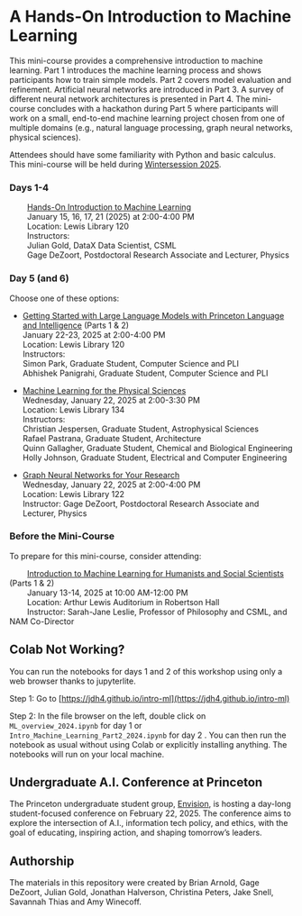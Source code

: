 # A Hands-On Introduction to Machine Learning

This mini-course provides a comprehensive introduction to machine learning. Part 1 introduces the machine learning process and shows participants how to train simple models. Part 2 covers model evaluation and refinement. Artificial neural networks are introduced in Part 3. A survey of different neural network architectures is presented in Part 4. The mini-course concludes with a hackathon during Part 5 where participants will work on a small, end-to-end machine learning project chosen from one of multiple domains (e.g., natural language processing, graph neural networks, physical sciences).

Attendees should have some familiarity with Python and basic calculus. This mini-course will be held during [Wintersession 2025](https://winter.princeton.edu).

### Days 1-4

  &nbsp;&nbsp;&nbsp;&nbsp;&nbsp;&nbsp;&nbsp;&nbsp;[Hands-On Introduction to Machine Learning](https://cglink.me/2gi/r1951382)  
  &nbsp;&nbsp;&nbsp;&nbsp;&nbsp;&nbsp;&nbsp;&nbsp;January 15, 16, 17, 21 (2025) at 2:00-4:00 PM  
  &nbsp;&nbsp;&nbsp;&nbsp;&nbsp;&nbsp;&nbsp;&nbsp;Location: Lewis Library 120  
  &nbsp;&nbsp;&nbsp;&nbsp;&nbsp;&nbsp;&nbsp;&nbsp;Instructors:  
  &nbsp;&nbsp;&nbsp;&nbsp;&nbsp;&nbsp;&nbsp;&nbsp;Julian Gold, DataX Data Scientist, CSML  
  &nbsp;&nbsp;&nbsp;&nbsp;&nbsp;&nbsp;&nbsp;&nbsp;Gage DeZoort, Postdoctoral Research Associate and Lecturer, Physics  

### Day 5 (and 6)

Choose one of these options:

* [Getting Started with Large Language Models with Princeton Language and Intelligence](https://cglink.me/2gi/r1951386) (Parts 1 & 2)  
    January 22-23, 2025 at 2:00-4:00 PM  
    Location: Lewis Library 120  
    Instructors:  
    Simon Park, Graduate Student, Computer Science and PLI  
    Abhishek Panigrahi, Graduate Student, Computer Science and PLI  

* [Machine Learning for the Physical Sciences](https://cglink.me/2gi/r1951387)  
    Wednesday, January 22, 2025 at 2:00-3:30 PM  
    Location: Lewis Library 134  
    Instructors:  
    Christian Jespersen, Graduate Student, Astrophysical Sciences  
    Rafael Pastrana, Graduate Student, Architecture  
    Quinn Gallagher, Graduate Student, Chemical and Biological Engineering  
    Holly Johnson, Graduate Student, Electrical and Computer Engineering  

* [Graph Neural Networks for Your Research](https://cglink.me/2gi/r1951388)  
    Wednesday, January 22, 2025 at 2:00-4:00 PM  
    Location: Lewis Library 122  
    Instructor: Gage DeZoort, Postdoctoral Research Associate and Lecturer, Physics  

### Before the Mini-Course

To prepare for this mini-course, consider attending:

  &nbsp;&nbsp;&nbsp;&nbsp;&nbsp;&nbsp;&nbsp;&nbsp;[Introduction to Machine Learning for Humanists and Social Scientists](https://cglink.me/2gi/r1952533) (Parts 1 & 2)  
  &nbsp;&nbsp;&nbsp;&nbsp;&nbsp;&nbsp;&nbsp;&nbsp;January 13-14, 2025 at 10:00 AM-12:00 PM  
  &nbsp;&nbsp;&nbsp;&nbsp;&nbsp;&nbsp;&nbsp;&nbsp;Location: Arthur Lewis Auditorium in Robertson Hall  
  &nbsp;&nbsp;&nbsp;&nbsp;&nbsp;&nbsp;&nbsp;&nbsp;Instructor: Sarah-Jane Leslie, Professor of Philosophy and CSML, and NAM Co-Director  

## Colab Not Working?

You can run the notebooks for days 1 and 2 of this workshop using only a web browser thanks to jupyterlite. 

Step 1: Go to [https://jdh4.github.io/intro-ml](https://jdh4.github.io/intro-ml)

Step 2: In the file browser on the left, double click on `ML_overview_2024.ipynb` for day 1 or `Intro_Machine_Learning_Part2_2024.ipynb` for day 2 . You can then run the notebook as usual without using Colab or explicitly installing anything. The notebooks will run on your local machine.

## Undergraduate A.I. Conference at Princeton

The Princeton undergraduate student group, [Envision](https://nam12.safelinks.protection.outlook.com/?url=https%3A%2F%2Fwww.envisionprinceton.com%2F%23page1&data=05%7C02%7Chalverson%40Princeton.EDU%7C016ce7f1c90242f8d7b508dd193e02fa%7C2ff601167431425db5af077d7791bda4%7C0%7C0%7C638694476311451151%7CUnknown%7CTWFpbGZsb3d8eyJFbXB0eU1hcGkiOnRydWUsIlYiOiIwLjAuMDAwMCIsIlAiOiJXaW4zMiIsIkFOIjoiTWFpbCIsIldUIjoyfQ%3D%3D%7C0%7C%7C%7C&sdata=vaQba4WX5uw5l0%2FmGNMU8Vkadb93MhnJs9EyfLIwSpU%3D&reserved=0), is hosting a day-long student-focused conference on February 22, 2025. The conference aims to explore the intersection of A.I., information tech policy, and ethics, with the goal of educating, inspiring action, and shaping tomorrow’s leaders.

## Authorship

The materials in this repository were created by Brian Arnold, Gage DeZoort, Julian Gold,
Jonathan Halverson, Christina Peters, Jake Snell, Savannah Thias and Amy Winecoff.

